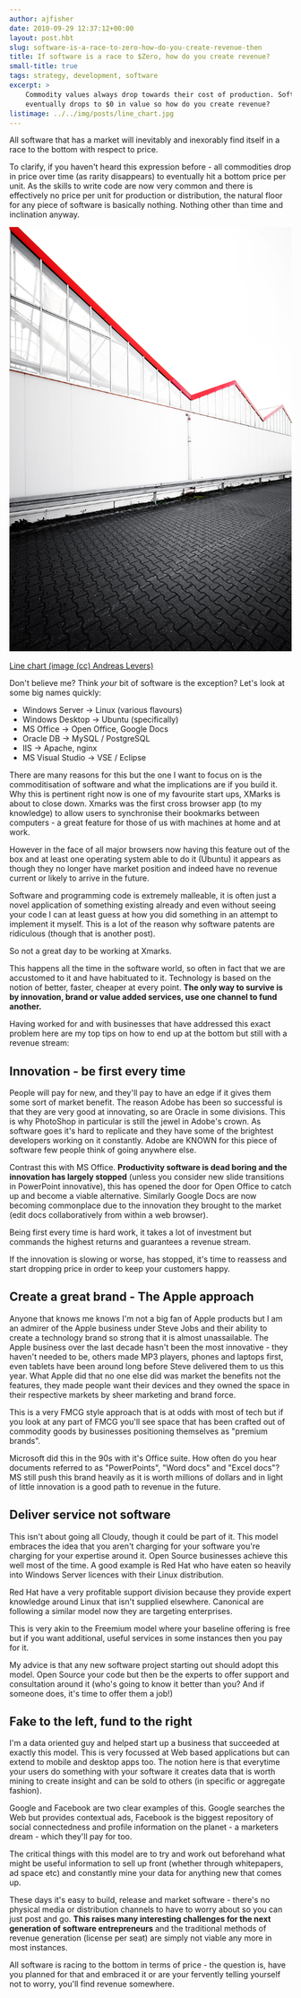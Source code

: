 ```yaml
---
author: ajfisher
date: 2010-09-29 12:37:12+00:00
layout: post.hbt
slug: software-is-a-race-to-zero-how-do-you-create-revenue-then
title: If software is a race to $Zero, how do you create revenue?
small-title: true
tags: strategy, development, software
excerpt: >
    Commodity values always drop towards their cost of production. Software
    eventually drops to $0 in value so how do you create revenue?
listimage: ../../img/posts/line_chart.jpg
---
```


All software that has a market will inevitably and inexorably find itself in a race to the bottom with respect to price.

To clarify, if you haven't heard this expression before - all commodities drop in price over time (as rarity disappears) to eventually hit a bottom price per unit. As the skills to write code are now very common and there is effectively no price per unit for production or distribution, the natural floor for any piece of software is basically nothing. Nothing other than time and inclination anyway.

![Picture of warehouse roofs that look like a downward line chart](../../img/posts/line_chart.jpg)

<p class="caption"><a href="http://www.flickr.com/photos/96dpi/4032198061">Line
chart (image (cc) Andreas Levers)</a></p>

Don't believe me? Think *your* bit of software is the exception? Let's look at some big names quickly:

* Windows Server -> Linux (various flavours)
* Windows Desktop -> Ubuntu (specifically)
* MS Office -> Open Office, Google Docs
* Oracle DB -> MySQL / PostgreSQL
* IIS -> Apache, nginx
* MS Visual Studio -> VSE / Eclipse

There are many reasons for this but the one I want to focus on is the commoditisation of software and what the implications are if you build it. Why this is pertinent right now is one of my favourite start ups, XMarks is about to close down. Xmarks was the first cross browser app (to my knowledge) to allow users to synchronise their bookmarks between computers - a great feature for those of us with machines at home and at work.

However in the face of all major browsers now having this feature out of the box and at least one operating system able to do it (Ubuntu) it appears as though they no longer have market position and indeed have no revenue current or likely to arrive in the future.

Software and programming code is extremely malleable, it is often just a novel application of something existing already and even without seeing your code I can at least guess at how you did something in an attempt to implement it myself. This is a lot of the reason why software patents are ridiculous (though that is another post).

So not a great day to be working at Xmarks.

This happens all the time in the software world, so often in fact that we are accustomed to it and have habituated to it. Technology is based on the notion of better, faster, cheaper at every point. <b>The only way to survive is by innovation, brand or value added services, use one channel to fund another.</b>

Having worked for and with businesses that have addressed this exact problem here are my top tips on how to end up at the bottom but still with a revenue stream:

## Innovation - be first every time

People will pay for new, and they'll pay to have an edge if it gives them some sort of market benefit. The reason Adobe has been so successful is that they are very good at innovating, so are Oracle in some divisions. This is why PhotoShop in particular is still the jewel in Adobe's crown. As software goes it's hard to replicate and they have some of the brightest developers working on it constantly. Adobe are KNOWN for this piece of software few people think of going anywhere else.

Contrast this with MS Office. <b>Productivity software is dead boring and the innovation has largely stopped</b> (unless you consider new slide transitions in PowerPoint innovative), this has opened the door for Open Office to catch up and become a viable alternative. Similarly Google Docs are now becoming commonplace due to the innovation they brought to the market (edit docs collaboratively from within a web browser).

Being first every time is hard work, it takes a lot of investment but commands the highest returns and guarantees a revenue stream.

If the innovation is slowing or worse, has stopped, it's time to reassess and start dropping price in order to keep your customers happy.

## Create a great brand - The Apple approach

Anyone that knows me knows I'm not a big fan of Apple products but I am an admirer of the Apple business under Steve Jobs and their ability to create a technology brand so strong that it is almost unassailable. The Apple business over the last decade hasn't been the most innovative - they haven't needed to be, others made MP3 players, phones and laptops first, even tablets have been around long before Steve delivered them to us this year. What Apple did that no one else did was market the benefits not the features, they made people want their devices and they owned the space in their respective markets by sheer marketing and brand force.

This is a very FMCG style approach that is at odds with most of tech but if you look at any part of FMCG you'll see space that has been crafted out of commodity goods by businesses positioning themselves as "premium brands".

Microsoft did this in the 90s with it's Office suite. How often do you hear documents referred to as "PowerPoints", "Word docs" and "Excel docs"? MS still push this brand heavily as it is worth millions of dollars and in light of little innovation is a good path to revenue in the future.

## Deliver service not software

This isn't about going all Cloudy, though it could be part of it. This model embraces the idea that you aren't charging for your software you're charging for your expertise around it. Open Source businesses achieve this well most of the time. A good example is Red Hat who have eaten so heavily into Windows Server licences with their Linux distribution.

Red Hat have a very profitable support division because they provide expert knowledge around Linux that isn't supplied elsewhere. Canonical are following a similar model now they are targeting enterprises.

This is very akin to the Freemium model where your baseline offering is free but if you want additional, useful services in some instances then you pay for it.

My advice is that any new software project starting out should adopt this model. Open Source your code but then be the experts to offer support and consultation around it (who's going to know it better than you? And if someone does, it's time to offer them a job!)

## Fake to the left, fund to the right

I'm a data oriented guy and helped start up a business that succeeded at exactly this model. This is very focussed at Web based applications but can extend to mobile and desktop apps too. The notion here is that everytime your users do something with your software it creates data that is worth mining to create insight and can be sold to others (in specific or aggregate fashion).

Google and Facebook are two clear examples of this. Google searches the Web but provides contextual ads, Facebook is the biggest repository of social connectedness and profile information on the planet - a marketers dream - which they'll pay for too.

The critical things with this model are to try and work out beforehand what might be useful information to sell up front (whether through whitepapers, ad space etc) and constantly mine your data for anything new that comes up.

These days it's easy to build, release and market software - there's no physical media or distribution channels to have to worry about so you can just post and go. <b>This raises many interesting challenges for the next generation of software entrepreneurs</b> and the traditional methods of revenue generation (license per seat) are simply not viable any more in most instances.

All software is racing to the bottom in terms of price - the question is, have you planned for that and embraced it or are your fervently telling yourself not to worry, you'll find revenue somewhere.
